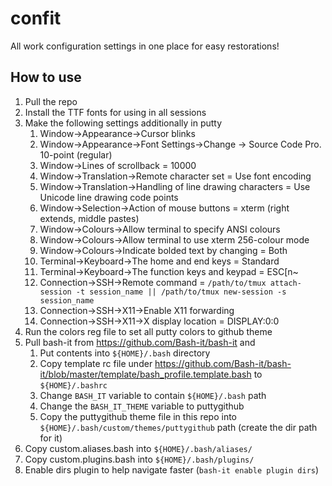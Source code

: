 # confit
All work configuration settings in one place for easy restorations!

## How to use
1. Pull the repo
2. Install the TTF fonts for using in all sessions
3. Make the following settings additionally in putty
    1. Window->Appearance->Cursor blinks
    2. Window->Appearance->Font Settings->Change -> Source Code Pro. 10-point (regular)
    3. Window->Lines of scrollback = 10000
    4. Window->Translation->Remote character set = Use font encoding
    5. Window->Translation->Handling of line drawing characters = Use Unicode line drawing code points
    6. Window->Selection->Action of mouse buttons = xterm (right extends, middle pastes)
    7. Window->Colours->Allow terminal to specify ANSI colours
    8. Window->Colours->Allow terminal to use xterm 256-colour mode
    9. Window->Colours->Indicate bolded text by changing = Both
    10. Terminal->Keyboard->The home and end keys = Standard
    11. Terminal->Keyboard->The function keys and keypad = ESC\[n~
    12. Connection->SSH->Remote command = `/path/to/tmux attach-session -t session_name || /path/to/tmux new-session -s session_name`
    13. Connection->SSH->X11->Enable X11 forwarding
    14. Connection->SSH->X11->X display location = DISPLAY:0:0
4. Run the colors reg file to set all putty colors to github theme
5. Pull bash-it from https://github.com/Bash-it/bash-it and
    1. Put contents into `${HOME}/.bash` directory
    2. Copy template rc file under https://github.com/Bash-it/bash-it/blob/master/template/bash_profile.template.bash to `${HOME}/.bashrc`
    3. Change `BASH_IT` variable to contain `${HOME}/.bash` path
    3. Change the `BASH_IT_THEME` variable to puttygithub
    4. Copy the puttygithub theme file in this repo into `${HOME}/.bash/custom/themes/puttygithub` path (create the dir path for it)
6. Copy custom.aliases.bash into `${HOME}/.bash/aliases/` 
7. Copy custom.plugins.bash into `${HOME}/.bash/plugins/`
8. Enable dirs plugin to help navigate faster (`bash-it enable plugin dirs`)
